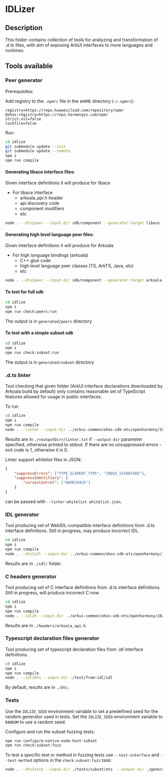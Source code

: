 # IDLizer

## Description

This folder contains collection of tools for analyzing and transformation of
.d.ts files, with aim of exposing ArkUI interfaces to more languages and runtimes.

## Tools available

### Peer generator

Prerequisites:

Add registry to the `.npmrc` file in the `$HOME` directory (`~/.npmrc`):
```text
registry=https://repo.huaweicloud.com/repository/npm/
@ohos:registry=https://repo.harmonyos.com/npm/
strict-ssl=false
lockfile=false
```

Run:
```bash
cd idlize
git submodule update --init
git submodule update --remote
npm i
npm run compile
```

#### Generating libace interface files:

Given interface definitions it will produce for libace
  * For libace interface
    * arkoala_api.h header
    * api discovery code
    * component modifiers
    * etc

```bash
node . --dts2peer --input-dir sdk/component --generator-target libace --api-version 140
```

#### Generating high level language peer files:

Given interface definitions it will produce for Arkoala
  * For high language bindings (arkoala)
    * C++ glue code
    * high level language peer classes (TS, ArkTS, Java, etc)
    * etc


```bash
node . --dts2peer --input-dir sdk/component --generator-target arkoala --api-version 140
```


#### To test for full sdk

```bash
cd idlize
npm i
npm run check:peers:run
```

The output is in `generated/peers` directory

#### To test with a simple subset sdk

```bash
cd idlize
npm i
npm run check:subset:run
```

The output is in `generated/subset` directory

### .d.ts linter

 Tool checking that given folder (ArkUI interface declarations downloaded by Arkoala build by default) only contains reasonable set of TypeScript features allowed for usage in public interfaces.

To run

```bash
cd idlize
npm i
npm run compile
node . --linter --input-dir ../arkui-common/ohos-sdk-ets/openharmony/10/ets/component
```

Results are in `./<outputDir>/linter.txt` if  `--output-dir` parameter specified, otherwise printed to stdout.
If there are no unsuppressed errors - exit code is 1, otherwise it is 0.

Linter support whitelist files in JSON:
```json
{
    "suppressErrors": ["TYPE_ELEMENT_TYPE", "INDEX_SIGNATURE"],
    "suppressIdentifiers": {
        "cursorControl": ["NAMESPACE"]
    }
}
```
can be passed with `--linter-whitelist whitelist.json`.

### IDL generator

 Tool producing set of WebIDL-compatible interface definitions from .d.ts interface definitions.
 Still in progress, may produce incorrect IDL.

```bash
cd idlize
npm i
npm run compile
node . --dts2idl --input-dir ../arkui-common/ohos-sdk-ets/openharmony/10/ets/component
```

Results are in `./idl/` folder.

### C headers generator

 Tool producing set of C interface definitions from .d.ts interface definitions.
 Still in progress, will produce incorrect C now.

```bash
cd idlize
npm i
npm run compile
node . --idl2h --input-dir ../arkui-common/ohos-sdk-ets/openharmony/10/ets/component
```
Results are in `./headers/arkoala_api.h`.

### Typescript declaration files generator

Tool producing set of typescript declaration files from .idl interface definitions.

```bash
cd idlize
npm i
npm run compile
node . --idl2dts --input-dir ./test/from-idl/idl
```
By default, results are in `./dts`.

### Tests

Use the `IDLIZE_SEED` environment variable to set a predefined seed for the random generator used in tests.
Set the `IDLIZE_SEED` environment variable to `RANDOM` to use a random seed.

Configure and run the subset fuzzing tests:
```bash
npm run configure:native-node-host-subset
npm run check:subset:fuzz
```
To test a specific test or method in fuzzing tests use `--test-interface` and `--test-method`
options in the `check:subset:fuzz` task:
```bash
node . --dts2test --input-dir ./tests/subset/ets  --output-dir ./generated/fuzz --test-interface Test --test-method testBoolean
```
